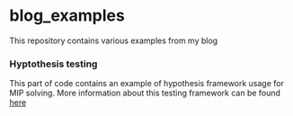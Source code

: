# blog_examples
This repository contains various examples from my blog


### Hyptothesis testing
This part of code contains an example of hypothesis framework usage for MIP solving. More information about this testing framework can be found [here](https://hypothesis.readthedocs.io/en/latest/)
